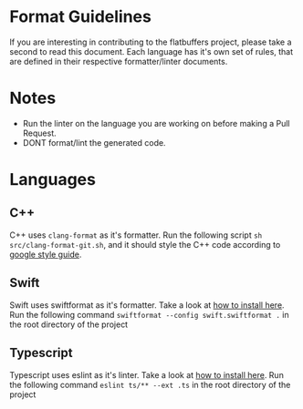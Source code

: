 # Format Guidelines

If you are interesting in contributing to the flatbuffers project, please take a second to read this document. Each language has it's own set of rules, that are defined in their respective formatter/linter documents.

# Notes

- Run the linter on the language you are working on before making a Pull Request.
- DONT format/lint the generated code.

# Languages

## C++

C++ uses `clang-format` as it's formatter. Run the following script `sh src/clang-format-git.sh`, and it should style the C++ code according to [google style guide](https://google.github.io/styleguide/cppguide.html).

## Swift

Swift uses swiftformat as it's formatter. Take a look at [how to install here](https://github.com/nicklockwood/SwiftFormat/blob/master/README.md#how-do-i-install-it). Run the following command `swiftformat --config swift.swiftformat .` in the root directory of the project

## Typescript

Typescript uses eslint as it's linter. Take a look at [how to install here](https://eslint.org/docs/user-guide/getting-started). Run the following command `eslint ts/** --ext .ts` in the root directory of the project